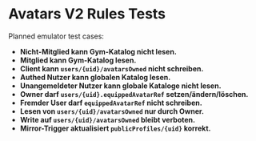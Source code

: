 # Avatars V2 Rules Tests

Planned emulator test cases:

- **Nicht-Mitglied kann Gym-Katalog nicht lesen.**
- **Mitglied kann Gym-Katalog lesen.**
- **Client kann `users/{uid}/avatarsOwned` nicht schreiben.**
- **Authed Nutzer kann globalen Katalog lesen.**
- **Unangemeldeter Nutzer kann globale Kataloge nicht lesen.**
- **Owner darf `users/{uid}.equippedAvatarRef` setzen/ändern/löschen.**
- **Fremder User darf `equippedAvatarRef` nicht schreiben.**
- **Lesen von `users/{uid}/avatarsOwned` nur durch Owner.**
- **Write auf `users/{uid}/avatarsOwned` bleibt verboten.**
- **Mirror-Trigger aktualisiert `publicProfiles/{uid}` korrekt.**
